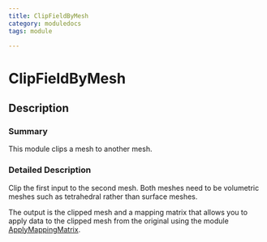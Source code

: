 ```yaml
---
title: ClipFieldByMesh
category: moduledocs
tags: module

---
```


# ClipFieldByMesh

## Description

### Summary

This module clips a mesh to another mesh.

### Detailed Description

Clip the first input to the second mesh. Both meshes need to be volumetric meshes such as tetrahedral rather than surface meshes.

The output is the clipped mesh and a mapping matrix that allows you to apply data to the clipped mesh from the original using the module [ApplyMappingMatrix](applymappingmatrix).